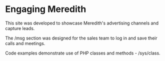 Engaging Meredith
=================

This site was developed to showcase Meredith's advertising channels and capture leads.

The /msg section was designed for the sales team to log in and save their calls and meetings.

Code examples demonstrate use of PHP classes and methods - /sys/class.